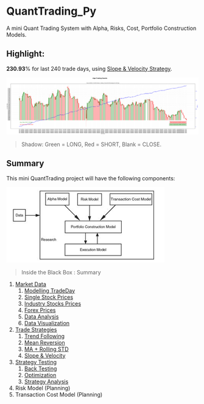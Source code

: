 # QuantTrading_Py

A mini Quant Trading System with Alpha, Risks, Cost, Portfolio Construction Models.

## Highlight: 

**230.93**% for last 240 trade days, using [Slope & Velocity Strategy](./alpha#strategy-forex).

![](./alpha/gen/StrategySV_AUDUSD_Daily.png)

> Shadow: Green = LONG, Red = SHORT, Blank = CLOSE.

## Summary

This mini QuantTrading project will have the following components:

![](./assets/quant-models.jpg)

> Inside the Black Box : Summary

1. [Market Data](./data/README.md)
    1. [Modelling TradeDay](./data/README.md#modelling-tradeday)
    1. [Single Stock Prices](./data/README.md#single-stock-prices)
    1. [Industry Stocks Prices](./data/README.md#industry-stocks-prices)
    1. [Forex Prices](./data/README.md#forex-rate)
    1. [Data Analysis](./data/README.md#data-analysis)
    1. [Data Visualization](./data/README.md#data-visualization)
1. [Trade Strategies](./alpha/README.md#trade-strategies)
    1. [Trend Following](./alpha/README.md#strategy-1-trend-following)
    1. [Mean Reversion](./alpha/README.md#strategy-2-mean-reversion)
    1. [MA + Rolling STD](./alpha/README.md#strategy-3-moving-average--standard-deviation)
    1. [Slope & Velocity](./alpha/README.md#strategy-4-slope--velocity)
1. [Strategy Testing](./alpha/README.md#testing-strategies)
    1. [Back Testing](./alpha/README.md#back-testing)
    1. [Optimization](./alpha/README.md#strategy-optimization)
    1. [Strategy Analysis](./alpha/README.md#strategy-analysis)
1. Risk Model (Planning)
1. Transaction Cost Model (Planning)
